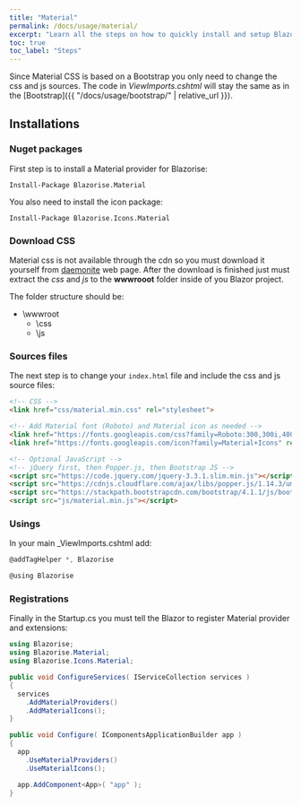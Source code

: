 ```yaml
---
title: "Material"
permalink: /docs/usage/material/
excerpt: "Learn all the steps on how to quickly install and setup Blazorise for Material css framework and material icons."
toc: true
toc_label: "Steps"
---
```


Since Material CSS is based on a Bootstrap you only need to change the css and js sources. The code in _ViewImports.cshtml_ will stay the same as in the [Bootstrap]({{ "/docs/usage/bootstrap/" | relative_url }}).

## Installations

### Nuget packages

First step is to install a Material provider for Blazorise:

```
Install-Package Blazorise.Material
```

You also need to install the icon package:

```
Install-Package Blazorise.Icons.Material
```

### Download CSS

Material css is not available through the cdn so you must download it yourself from [daemonite](http://daemonite.github.io/material/) web page. After the download is finished just must extract the _css_ and _js_ to the **wwwrooot** folder inside of you Blazor project.

The folder structure should be:

- \wwwroot
  - \css
  - \js

### Sources files

The next step is to change your `index.html` file and include the css and js source files:

```html
<!-- CSS -->
<link href="css/material.min.css" rel="stylesheet">

<!-- Add Material font (Roboto) and Material icon as needed -->
<link href="https://fonts.googleapis.com/css?family=Roboto:300,300i,400,400i,500,500i,700,700i|Roboto+Mono:300,400,700|Roboto+Slab:300,400,700" rel="stylesheet">
<link href="https://fonts.googleapis.com/icon?family=Material+Icons" rel="stylesheet">

<!-- Optional JavaScript -->
<!-- jQuery first, then Popper.js, then Bootstrap JS -->
<script src="https://code.jquery.com/jquery-3.3.1.slim.min.js"></script>
<script src="https://cdnjs.cloudflare.com/ajax/libs/popper.js/1.14.3/umd/popper.min.js"></script>
<script src="https://stackpath.bootstrapcdn.com/bootstrap/4.1.1/js/bootstrap.min.js"></script>
<script src="js/material.min.js"></script>
```

### Usings

In your main _ViewImports.cshtml add:

```cs
@addTagHelper *, Blazorise

@using Blazorise
```

### Registrations

Finally in the Startup.cs you must tell the Blazor to register Material provider and extensions:

```cs
using Blazorise;
using Blazorise.Material;
using Blazorise.Icons.Material;

public void ConfigureServices( IServiceCollection services )
{
  services
    .AddMaterialProviders()
    .AddMaterialIcons();
}

public void Configure( IComponentsApplicationBuilder app )
{
  app
    .UseMaterialProviders()
    .UseMaterialIcons();

  app.AddComponent<App>( "app" );
}
```
